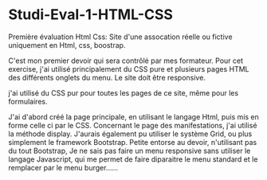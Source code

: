 # Studi-Eval-1-HTML-CSS
Première évaluation Html Css: Site d'une assocation réelle ou fictive uniquement en Html, css, boostrap.


C'est mon premier devoir  qui sera contrôlé par mes formateur. 
Pour cet exercise, j'ai  utilisé principalement du CSS  pure et plusieurs pages HTML  des différents onglets du menu.
Le site doit être responsive.

j'ai utilisé du CSS pur  pour toutes les pages de ce site,  même pour  les formulaires.

J'ai d'abord créé la page principale, en utilisant le langage Html, puis mis en forme celle ci par le CSS.
Concernant le page des manifestations, j'ai utilisé la méthode display. J'aurais également pu utiliser le système Grid, ou plus simplement le framework Bootstrap.
Petite entorse au devoir, n'utilisant pas du tout Bootstrap, Je ne sais pas faire un menu responsive sans utiliser le langage Javascript, qui me permet de faire diparaitre le menu standard et le remplacer par le menu burger......



